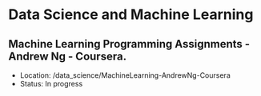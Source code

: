 # Data Science and Machine Learning

## Machine Learning Programming Assignments - Andrew Ng - Coursera.
- Location: /data_science/MachineLearning-AndrewNg-Coursera
- Status: In progress
